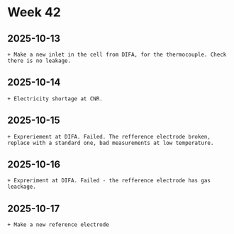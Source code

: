 # Week 42
## 2025-10-13
    + Make a new inlet in the cell from DIFA, for the thermocouple. Check there is no leakage.

## 2025-10-14
    + Electricity shortage at CNR.

## 2025-10-15
    + Expreriement at DIFA. Failed. The refference electrode broken, replace with a standard one, bad measurements at low temperature.

## 2025-10-16
    + Expreriment at DIFA. Failed - the refference electrode has gas leackage.

## 2025-10-17
    + Make a new reference electrode
